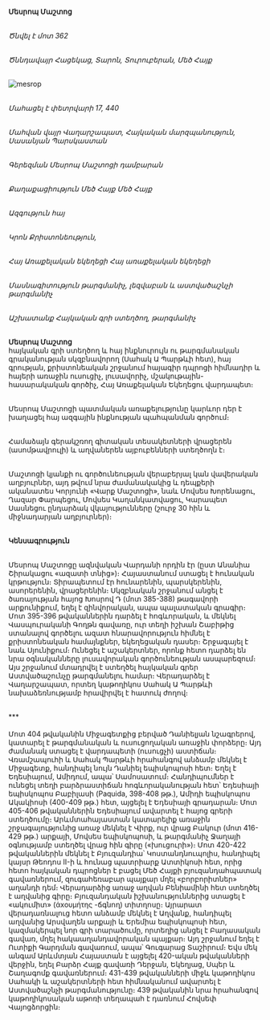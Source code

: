 **Մեսրոպ Մաշտոց**

\
_Ծնվել է մոտ 362_

\
_Ծննդավայր Հացեկաց, Տարոն, Տուրուբերան, Մեծ Հայք_

\
![mesrop](https://d31qtdfy11mjj9.cloudfront.net/gallery/1566916571696572392.jpg)

\
_Մահացել է փետրվարի 17, 440_

\
_Մահվան վայր Վաղարշապատ, Հայկական մարզպանություն, Սասանյան Պարսկաստան_

\
_Գերեզման Մեսրոպ Մաշտոցի դամբարան_

\
_Քաղաքացիություն Մեծ Հայք Մեծ Հայք_

\
_Ազգություն հայ_

\
_Կրոն Քրիստոնեություն,_

\
_Հայ Առաքելական եկեղեցի Հայ առաքելական եկեղեցի_

\
_Մասնագիտություն թարգմանիչ, լեզվաբան և աստվածաշնչի թարգմանիչ_

\
_Աշխատանք Հայկական գրի ստեղծող, թարգմանիչ_

\
**Մեսրոպ Մաշտոց**
\
հայկական գրի ստեղծող և հայ ինքնուրույն ու թարգմանական գրականության սկզբնավորող (Սահակ Ա Պարթևի հետ), հայ գրության, քրիստոնեական շրջանում հայագիր դպրոցի հիմնադիր և հայերի առաջին ուսուցիչ, լուսավորիչ, մշակութային-հասարակական գործիչ, Հայ Առաքելական Եկեղեցու վարդապետ։

\
Մեսրոպ Մաշտոցի պատմական առաքելությունը կարևոր դեր է խաղացել հայ ազգային ինքնության պահպանման գործում։

\
Համաձայն գերակշռող գիտական տեսակետների վրացերեն (ասոմթավրուլի) և աղվաներեն այբուբենների ստեղծողն է։

\
Մաշտոցի կյանքի ու գործունեության վերաբերյալ կան վավերական աղբյուրներ, այդ թվում նրա ժամանակակից և դեպքերի ականատես Կորյունի «Վարք Մաշտոցի», նաև Մովսես Խորենացու, Ղազար Փարպեցու, Մովսես Կաղանկատվացու, Կարապետ Սասնեցու ընդարձակ վկայությունները (շուրջ 30 հին և միջնադարյան աղբյուրներ)։

\
**Կենսագրություն**

\
Մեսրոպ Մաշտոցը ազնվական Վարդանի որդին էր (ըստ Անանիա Շիրակացու «ազատի տնից»)։ Հայաստանում ստացել է հունական կրթություն։ Տիրապետում էր հունարենին, պարսկերենին, ասորերենին, վրացերենին։ Սկզբնական շրջանում անցել է ծառայության հայոց Խոսրով Դ (մոտ 385-388) թագավորի արքունիքում, եղել է զինվորական, ապա պալատական գրագիր։ Մոտ 395-396 թվականներին դարձել է հոգևորական, և մեկնել Վասպուրականի Գողթն գավառը, ուր տեղի իշխան Շաբիթից ստանալով գործելու ազատ հնարավորություն հիմնել է քրիստոնեական համայնքներ, եկեղեցական դասեր։ Շրջագայել է նաև Սյունիքում։ Ունեցել է աշակերտներ, որոնք հետո դարձել են նրա օգնականները լուսավորական գործունեության ասպարեզում։ Այս շրջանում մտադրվել է ստեղծել հայկական գրեր Աստվածաշունչը թարգմանելու համար։ Վերադարձել է Վաղարշապատ, որտեղ կաթողիկոս Սահակ Ա Պարթևի նախաձեռնությամբ հրավիրվել է հատուկ ժողով։

\
\*\*\*\
\
Մոտ 404 թվականին Միջագետքից բերված Դանիելյան նշագրերով, կատարել է թարգմանական և ուսուցողական առաջին փորձերը։ Այդ ժամանակ ստացել է վարդապետի (ուսուցչի) աստիճան։ Վռամշապուհի և Սահակ Պարթևի հրահանգով անձամբ մեկնել է Միջագետք, հանդիպել նույն Դանիել եպիսկոպոսի հետ։ Եղել է Եդեսիայում, Ամիդում, ապա՝ Սամոսատում։ Հանդիպումներ է ունեցել տեղի բարձրաստիճան հոգևորականության հետ՝ Եդեսիայի եպիսկոպոս Բաբիլասի (Paquida, 398-408 թթ․), Ամիդի եպիսկոպոս Ակակիոսի (400-409 թթ.) հետ, այցելել է Եդեսիայի գրադարան։ Մոտ 405-406 թվականներին Եդեսիայում ավարտել է հայոց գրերի ստեղծումը։ Արևմտահայաստան կատարելիք առաջին շրջագայությունից առաջ մեկնել է Վիրք, ուր վրաց Բակուր (մոտ 416-429 թթ.) արքայի, Մովսես եպիսկոպոսի, և թարգմանիչ Ջաղայի օգնությամբ ստեղծել վրաց հին գիրը («խուցուրի»)։ Մոտ 420-422 թվականներին մեկնել է Բյուզանդիա՝ Կոստանդնուպոլիս, հանդիպել կայսր Թեոդոս II-ի և հունաց պատրիարք Ատտիկոսի հետ, որից հետո հայկական դպրոցներ է բացել Մեծ Հայքի բյուզանդահպատակ գավառներում, զուգահեռաբար պայքար մղել «բորբորիտներ» աղանդի դեմ։ Վերադարձից առաջ աղվան Բենիամինի հետ ստեղծել է աղվանից գիրը։ Բյուզանդական իշխանություններից ստացել է «ակումիտ» (άxουμήτης -ճգնող) տիտղոսը։ Այրարատ վերադառնալուց հետո անձամբ մեկնել է Աղվանք, հանդիպել աղվանից Արսվաղեն արքայի և Երեմիա եպիսկոպոսի հետ, կազմակերպել նոր գրի տարածումը, որտեղից անցել է Բաղասական գավառ, մղել հակաաղանդավորական պայքար։ Այդ շրջանում եղել է Ուտիքի Գարդման գավառում, ապա՝ Գուգարաց Տաշիրում։ Եվս մեկ անգամ Արևմտյան Հայաստան է այցելել 420-ական թվականների վերջին, եղել Բարձր Հայք գավառի Դերջան, Եկեղյաց, Սպեր և Շաղագոմք գավառներում։ 431-439 թվականների միջև կաթողիկոս Սահակի և աշակերտների հետ հիմնականում ավարտել է Աստվածաշնչի թարգմանությունը։ 439 թվականին նրա հրահանգով կաթողիկոսական աթոռի տեղապահ է դառնում Հովսեփ Վայոցձորցին։
